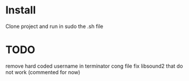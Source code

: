 # Install
Clone project and run in sudo the .sh file

# TODO
remove hard coded username in terminator cong file 
fix libsound2 that do not work (commented for now)
